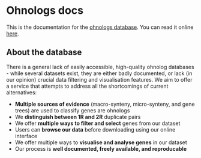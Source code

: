 # Ohnologs docs

This is the documentation for the [ohnologs database](https://aoifolution.gen.tcd.ie/ohnologs). You can read it online [here](https://aoifolution.gen.tcd.ie/ohnologs/docs).

## About the database

There is a general lack of easily accessible, high-quality ohnolog databases - while several datasets exist, they are either badly documented, or lack (in our opinion) crucial data filtering and visualisation features. We aim to offer a service that attempts to address all the shortcomings of current alternatives:

- **Multiple sources of evidence** (macro-synteny, micro-synteny, and gene trees) are used to classify genes are ohnologs
- We **distinguish between 1R and 2R** duplicate pairs
- We offer **multiple ways to filter and select** genes from our dataset
- Users can **browse our data** before downloading using our online interface
- We offer multiple ways to **visualise and analyse genes** in our dataset
- Our process is **well documented, freely available, and reproducable**
